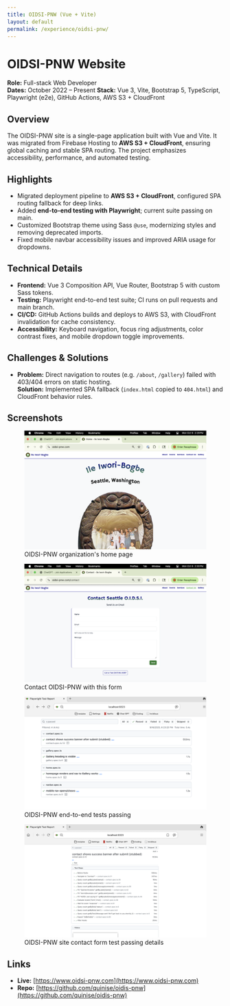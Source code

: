 ```yaml
---
title: OIDSI-PNW (Vue + Vite)
layout: default
permalink: /experience/oidsi-pnw/
---
```


# OIDSI-PNW Website

**Role:** Full-stack Web Developer  
**Dates:** October 2022 – Present
**Stack:** Vue 3, Vite, Bootstrap 5, TypeScript, Playwright (e2e), GitHub Actions, AWS S3 + CloudFront

## Overview

The OIDSI-PNW site is a single-page application built with Vue and Vite. It was migrated from Firebase Hosting to **AWS S3 + CloudFront**, ensuring global caching and stable SPA routing. The project emphasizes accessibility, performance, and automated testing.

## Highlights

- Migrated deployment pipeline to **AWS S3 + CloudFront**, configured SPA routing fallback for deep links.
- Added **end-to-end testing with Playwright**; current suite passing on main.
- Customized Bootstrap theme using Sass `@use`, modernizing styles and removing deprecated imports.
- Fixed mobile navbar accessibility issues and improved ARIA usage for dropdowns.

## Technical Details

- **Frontend:** Vue 3 Composition API, Vue Router, Bootstrap 5 with custom Sass tokens.
- **Testing:** Playwright end-to-end test suite; CI runs on pull requests and main branch.
- **CI/CD:** GitHub Actions builds and deploys to AWS S3, with CloudFront invalidation for cache consistency.
- **Accessibility:** Keyboard navigation, focus ring adjustments, color contrast fixes, and mobile dropdown toggle improvements.

## Challenges & Solutions

- **Problem:** Direct navigation to routes (e.g. `/about`, `/gallery`) failed with 403/404 errors on static hosting.  
  **Solution:** Implemented SPA fallback (`index.html` copied to `404.html`) and CloudFront behavior rules.

## Screenshots
<figure>
  <img src="/images/oidsi-home.png" alt="OIDSI-PNW site home page" class="project-screenshot">
  <figcaption>OIDSI-PNW organization's home page</figcaption>
</figure>

<figure>
  <img src="/images/oidsi-contact.png" alt="OIDSI-PNW site contact form" class="project-screenshot">
  <figcaption>Contact OIDSI-PNW with this form</figcaption>
</figure>

<figure>
  <img src="/images/oidsi-tests-passing.png" alt="OIDSI-PNW site Playwright tests passing" class="project-screenshot">
  <figcaption>OIDSI-PNW end-to-end tests passing</figcaption>
</figure>

<figure>
  <img src="/images/oidsi-test-details.png" alt="OIDSI-PNW site contact form test details passing" class="project-screenshot">
  <figcaption>OIDSI-PNW site contact form test passing details</figcaption>
</figure>

## Links

- **Live:** [https://www.oidsi-pnw.com](https://www.oidsi-pnw.com)
- **Repo:** [https://github.com/quinise/oidis-pnw](https://github.com/quinise/oidis-pnw)
